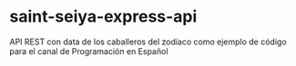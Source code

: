 # saint-seiya-express-api
API REST con data de los caballeros del zodíaco como ejemplo de código para el canal de Programación en Español

